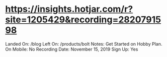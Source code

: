 # https://insights.hotjar.com/r?site=1205429&recording=2820791598

Landed On: /blog
Left On: /products/bolt
Notes: Get Started on Hobby Plan.
On Mobile: No
Recording Date: November 15, 2019
Sign Up: Yes